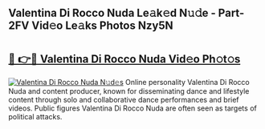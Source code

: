 ## Valentina Di Rocco Nuda Le𝚊k𝚎d N𝚞𝚍e - Part-2FV Vid𝚎o Le𝚊ks Photos Nzy5N

# <h2><a href="http://fbbgyba.evod.top/?m=Valentina+Di+Rocco+Nuda">🔗 👉🔴 Valentina Di Rocco Nuda Vid𝚎o Ph𝚘t𝚘s</a></h2>

[![Valentina Di Rocco Nuda N𝚞d𝚎s](https://i.imgur.com/8V9OHl7.gif)](http://fbbgyba.evod.top/?m=Valentina+Di+Rocco+Nuda)
Online personality Valentina Di Rocco Nuda and content producer, known for disseminating dance and lifestyle content through solo and collaborative dance performances and brief videos. Public figures Valentina Di Rocco Nuda are often seen as targets of political attacks. 
